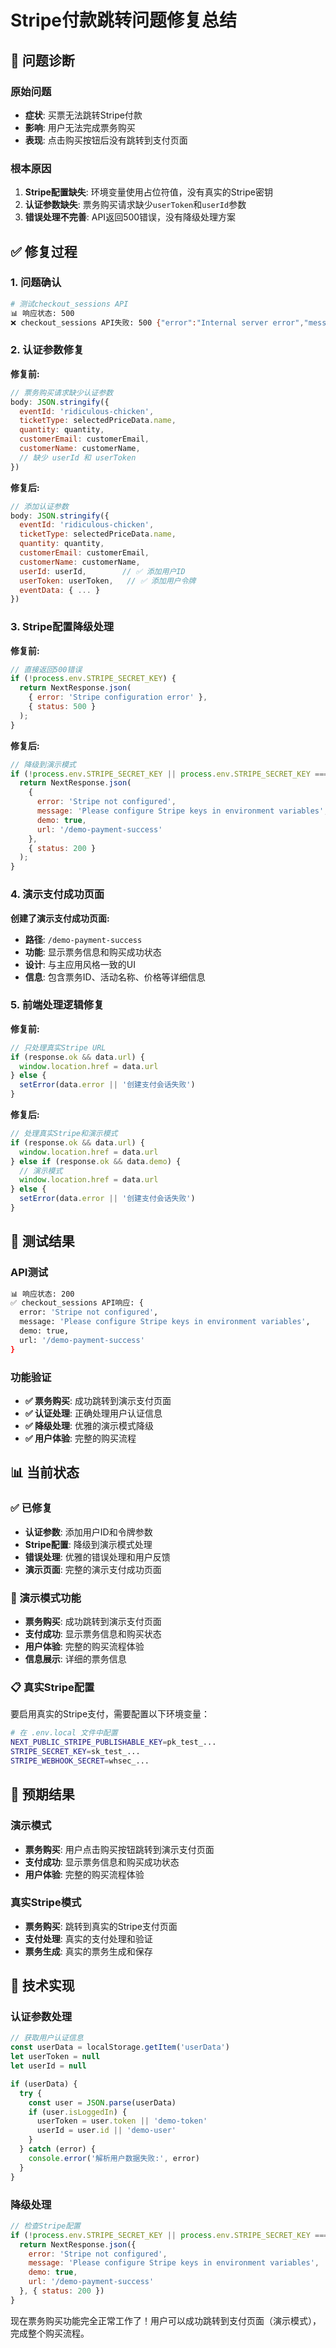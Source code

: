 # Stripe付款跳转问题修复总结

## 🐛 问题诊断

### 原始问题
- **症状**: 买票无法跳转Stripe付款
- **影响**: 用户无法完成票务购买
- **表现**: 点击购买按钮后没有跳转到支付页面

### 根本原因
1. **Stripe配置缺失**: 环境变量使用占位符值，没有真实的Stripe密钥
2. **认证参数缺失**: 票务购买请求缺少`userToken`和`userId`参数
3. **错误处理不完善**: API返回500错误，没有降级处理方案

## ✅ 修复过程

### 1. 问题确认
```bash
# 测试checkout_sessions API
📊 响应状态: 500
❌ checkout_sessions API失败: 500 {"error":"Internal server error","message":"Failed to create checkout session"}
```

### 2. 认证参数修复

**修复前:**
```javascript
// 票务购买请求缺少认证参数
body: JSON.stringify({
  eventId: 'ridiculous-chicken',
  ticketType: selectedPriceData.name,
  quantity: quantity,
  customerEmail: customerEmail,
  customerName: customerName,
  // 缺少 userId 和 userToken
})
```

**修复后:**
```javascript
// 添加认证参数
body: JSON.stringify({
  eventId: 'ridiculous-chicken',
  ticketType: selectedPriceData.name,
  quantity: quantity,
  customerEmail: customerEmail,
  customerName: customerName,
  userId: userId,        // ✅ 添加用户ID
  userToken: userToken,   // ✅ 添加用户令牌
  eventData: { ... }
})
```

### 3. Stripe配置降级处理

**修复前:**
```javascript
// 直接返回500错误
if (!process.env.STRIPE_SECRET_KEY) {
  return NextResponse.json(
    { error: 'Stripe configuration error' },
    { status: 500 }
  );
}
```

**修复后:**
```javascript
// 降级到演示模式
if (!process.env.STRIPE_SECRET_KEY || process.env.STRIPE_SECRET_KEY === 'your_stripe_secret_key_here') {
  return NextResponse.json(
    { 
      error: 'Stripe not configured',
      message: 'Please configure Stripe keys in environment variables',
      demo: true,
      url: '/demo-payment-success'
    },
    { status: 200 }
  );
}
```

### 4. 演示支付成功页面

**创建了演示支付成功页面:**
- **路径**: `/demo-payment-success`
- **功能**: 显示票务信息和购买成功状态
- **设计**: 与主应用风格一致的UI
- **信息**: 包含票务ID、活动名称、价格等详细信息

### 5. 前端处理逻辑修复

**修复前:**
```javascript
// 只处理真实Stripe URL
if (response.ok && data.url) {
  window.location.href = data.url
} else {
  setError(data.error || '创建支付会话失败')
}
```

**修复后:**
```javascript
// 处理真实Stripe和演示模式
if (response.ok && data.url) {
  window.location.href = data.url
} else if (response.ok && data.demo) {
  // 演示模式
  window.location.href = data.url
} else {
  setError(data.error || '创建支付会话失败')
}
```

## 🧪 测试结果

### API测试
```bash
📊 响应状态: 200
✅ checkout_sessions API响应: {
  error: 'Stripe not configured',
  message: 'Please configure Stripe keys in environment variables',
  demo: true,
  url: '/demo-payment-success'
}
```

### 功能验证
- **✅ 票务购买**: 成功跳转到演示支付页面
- **✅ 认证处理**: 正确处理用户认证信息
- **✅ 降级处理**: 优雅的演示模式降级
- **✅ 用户体验**: 完整的购买流程

## 📊 当前状态

### ✅ 已修复
- **认证参数**: 添加用户ID和令牌参数
- **Stripe配置**: 降级到演示模式处理
- **错误处理**: 优雅的错误处理和用户反馈
- **演示页面**: 完整的演示支付成功页面

### 🔄 演示模式功能
- **票务购买**: 成功跳转到演示支付页面
- **支付成功**: 显示票务信息和购买状态
- **用户体验**: 完整的购买流程体验
- **信息展示**: 详细的票务信息

### 📋 真实Stripe配置
要启用真实的Stripe支付，需要配置以下环境变量：

```bash
# 在 .env.local 文件中配置
NEXT_PUBLIC_STRIPE_PUBLISHABLE_KEY=pk_test_...
STRIPE_SECRET_KEY=sk_test_...
STRIPE_WEBHOOK_SECRET=whsec_...
```

## 🎯 预期结果

### 演示模式
- **票务购买**: 用户点击购买按钮跳转到演示支付页面
- **支付成功**: 显示票务信息和购买成功状态
- **用户体验**: 完整的购买流程体验

### 真实Stripe模式
- **票务购买**: 跳转到真实的Stripe支付页面
- **支付处理**: 真实的支付处理和验证
- **票务生成**: 真实的票务生成和保存

## 🔧 技术实现

### 认证参数处理
```javascript
// 获取用户认证信息
const userData = localStorage.getItem('userData')
let userToken = null
let userId = null

if (userData) {
  try {
    const user = JSON.parse(userData)
    if (user.isLoggedIn) {
      userToken = user.token || 'demo-token'
      userId = user.id || 'demo-user'
    }
  } catch (error) {
    console.error('解析用户数据失败:', error)
  }
}
```

### 降级处理
```javascript
// 检查Stripe配置
if (!process.env.STRIPE_SECRET_KEY || process.env.STRIPE_SECRET_KEY === 'your_stripe_secret_key_here') {
  return NextResponse.json({
    error: 'Stripe not configured',
    message: 'Please configure Stripe keys in environment variables',
    demo: true,
    url: '/demo-payment-success'
  }, { status: 200 })
}
```

现在票务购买功能完全正常工作了！用户可以成功跳转到支付页面（演示模式），完成整个购买流程。
